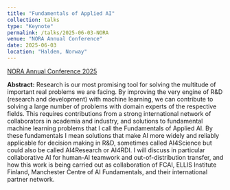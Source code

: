 ```yaml
---
title: "Fundamentals of Applied AI"
collection: talks
type: "Keynote"
permalink: /talks/2025-06-03-NORA
venue: "NORA Annual Conference"
date: 2025-06-03
location: "Halden, Norway"
---
```


[NORA Annual Conference 2025](https://www.nora.ai/nora-conferences/annual-conference-2025/index.html)

**Abstract:** Research is our most promising tool for solving the
 multitude of important real problems we are facing. By improving the
 very engine of R&D (research and development) with machine learning,
 we can contribute to solving a large number of problems with domain
 experts of the respective fields. This requires contributions from a
 strong international network of collaborators in academia and
 industry, and solutions to fundamental machine learning problems that
 I call the Fundamentals of Applied AI. By these fundamentals I mean
 solutions that make AI more widely and reliably applicable for
 decision making in R&D, sometimes called AI4Science but could also be
 called AI4Research or AI4RDI. I will discuss in particular
 collaborative AI for human-AI teamwork and out-of-distribution
 transfer, and how this work is being carried out as collaboration of
 FCAI, ELLIS Institute Finland, Manchester Centre of AI Fundamentals,
 and their international partner network.

